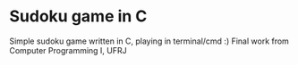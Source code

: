 # Sudoku game in C
Simple sudoku game written in C, playing in terminal/cmd :)
Final work from Computer Programming I, UFRJ
